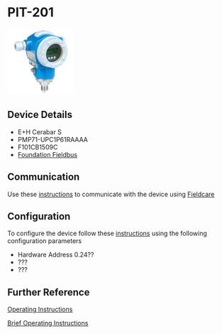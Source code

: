 # PIT-201

![](../images/device_images/cerabar_s.jpg)

## Device Details
+ E+H Cerabar S
+ PMP71-UPC1P61RAAAA
+ F101CB1509C
+ [Foundation Fieldbus](../indexes/index_devices_ff.md)

## Communication
Use these [instructions](../protocols/connection_ff.md) to communicate with the device using [Fieldcare](../fieldcare/fieldcare.md)

## Configuration
To configure the device follow these [instructions](../commissioning_instructions/cerabar_s_ff.md) using the following configuration parameters

+ Hardware Address 0.24??
+ ???
+ ???

## Further Reference
[Operating Instructions](../manuals/cerabar_s_operating_ff.pdf)

[Brief Operating Instructions](../manuals/cerabar_s_brief_ff.pdf)
